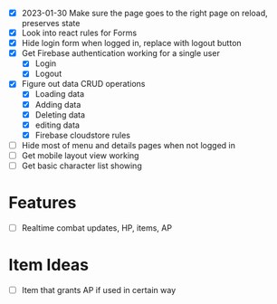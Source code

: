 - [x] 2023-01-30 Make sure the page goes to the right page on reload, preserves state
- [x] Look into react rules for Forms
- [x] Hide login form when logged in, replace with logout button
- [x] Get Firebase authentication working for a single user
  - [x] Login
  - [x] Logout
- [x] Figure out data CRUD operations
  - [x] Loading data
  - [x] Adding data
  - [x] Deleting data
  - [x] editing data
  - [x] Firebase cloudstore rules
- [ ] Hide most of menu and details pages when not logged in
- [ ] Get mobile layout view working
- [ ] Get basic character list showing

# Features
- [ ] Realtime combat updates, HP, items, AP

# Item Ideas
- [ ] Item that grants AP if used in certain way